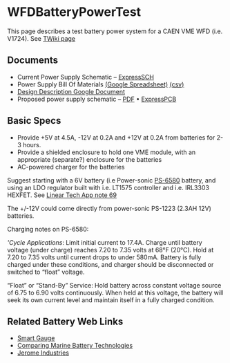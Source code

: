 # WFDBatteryPowerTest
This page describes a test battery power system for a CAEN VME WFD (i.e. V1724).
See [TWiki page](https://nedm.bu.edu/twiki/bin/view/Main/BatteryRegulatorCircuits)

## Documents

 * Current Power Supply Schematic &ndash;  [ExpressSCH](http://ohm.bu.edu/~eob/WFD_Battery_Test.sch)
 * Power Supply Bill Of Materials [(Google Spreadsheet)](https://spreadsheets.google.com/ccc?key=tbRC2EzND5jvA2t97cLVXLw&hl=en) [(csv)](http://spreadsheets.google.com/pub?key=tbRC2EzND5jvA2t97cLVXLw&single=true&gid=0&output=csv)
 * [Design Description Google Document](http://docs.google.com/Doc?docid=0AVkcEtLoMLBZZGQ1aG5mN2pfMjNjejV6Mjlkcw&hl=en)
 * Proposed power supply schematic &ndash; [PDF](http://ohm.bu.edu/~hazen/nEDM/WFD_Battery_Test.pdf) &bull; [ExpressPCB](http://ohm.bu.edu/~hazen/nEDM/WFD_Battery_Test.sch)


## Basic Specs

 * Provide +5V at 4.5A, -12V at 0.2A and +12V at 0.2A from batteries for 2-3 hours.
 * Provide a shielded enclosure to hold one VME module, with an appropriate (separate?) enclosure for
the batteries
 * AC-powered charger for the batteries

Suggest starting with a 6V battery (i.e Power-sonic [PS-6580](http://www.power-sonic.com/site/doc/prod/78.pdf) battery, and using an LDO regulator built with i.e. LT1575 controller and i.e. IRL3303 HEXFET.  See [Linear Tech App note 69](http://ohm.bu.edu/~hazen/DataSheets/LinearTech/AppNote69.pdf)

The +/-12V could come directly from power-sonic PS-1223 (2.3AH 12V) batteries.

Charging notes on PS-6580:

*'Cycle Applications*: Limit initial current to 17.4A. Charge until battery voltage
(under charge) reaches 7.20 to 7.35 volts at 68°F (20°C). Hold at 7.20 to 7.35
volts until current drops to under 580mA. Battery is fully charged under these
conditions, and charger should be disconnected or switched to “float” voltage.

“Float” or “Stand-By” Service: Hold battery across constant voltage source of
6.75 to 6.90 volts continuously. When held at this voltage, the battery will seek its
own current level and maintain itself in a fully charged condition.


## Related Battery Web Links
 * [Smart Gauge](http://www.smartgauge.co.uk/)
 * [Comparing Marine Battery Technologies](http://www.vonwentzel.net/Battery/)
 * [Jerome Industries](http://www.jeromeindustries.com/SealedLA.htm)






